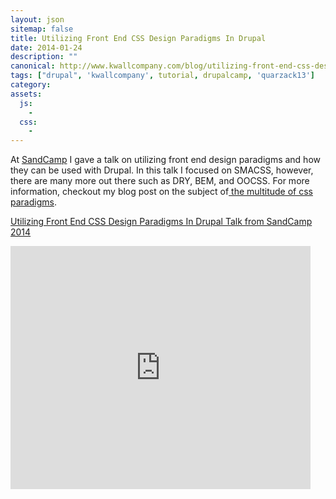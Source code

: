 ```yaml
---
layout: json
sitemap: false
title: Utilizing Front End CSS Design Paradigms In Drupal
date: 2014-01-24
description: ""
canonical: http://www.kwallcompany.com/blog/utilizing-front-end-css-design-paradigms-drupal
tags: ["drupal", 'kwallcompany', tutorial, drupalcamp, 'quarzack13']
category:
assets:
  js:
    -
  css:
    -
---
```


At <a href="http://www.sandcamp.org" target="_blank">SandCamp</a> I gave a talk on utilizing front end design paradigms and how they can be used with Drupal. In this talk I focused on SMACSS, however, there are many more out there such as DRY, BEM, and OOCSS. For more information, checkout my blog post on the subject of<a href="http://www.kwallcompany.com/thought/css-less-sass-oocss-drycss-bem-front-end-css-design-paradigm-smacss-down"> the multitude of css paradigms</a>.

<a href="https://docs.google.com/presentation/d/1m1UlT1P5NGG4VvTdGy2LuJcCSTFTjL3q9ZraXbfspHY/pub?start=false&amp;loop=false&amp;delayms=3000" target="_blank">Utilizing Front End CSS Design Paradigms In Drupal Talk from SandCamp 2014</a>

<iframe allowfullscreen="true" frameborder="0" height="389" mozallowfullscreen="true" src="https://docs.google.com/presentation/d/1m1UlT1P5NGG4VvTdGy2LuJcCSTFTjL3q9ZraXbfspHY/embed?start=false&amp;loop=false&amp;delayms=3000" webkitallowfullscreen="true" width="480"></iframe>
